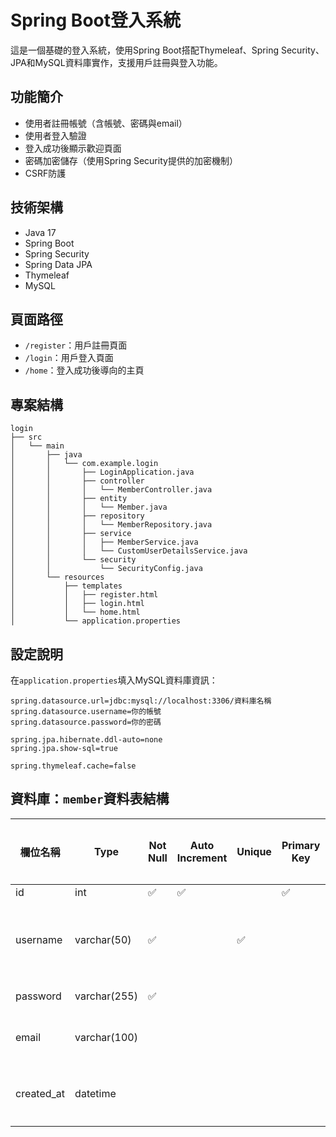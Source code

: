 # Spring Boot登入系統

這是一個基礎的登入系統，使用Spring Boot搭配Thymeleaf、Spring Security、JPA和MySQL資料庫實作，支援用戶註冊與登入功能。

## 功能簡介

- 使用者註冊帳號（含帳號、密碼與email）
- 使用者登入驗證
- 登入成功後顯示歡迎頁面
- 密碼加密儲存（使用Spring Security提供的加密機制）
- CSRF防護

## 技術架構

- Java 17
- Spring Boot
- Spring Security
- Spring Data JPA
- Thymeleaf
- MySQL

## 頁面路徑

- `/register`：用戶註冊頁面
- `/login`：用戶登入頁面
- `/home`：登入成功後導向的主頁

## 專案結構

```plaintext
login
├── src
│   └── main
│       ├── java
│       │   └── com.example.login
│       │       ├── LoginApplication.java
│       │       ├── controller
│       │       │   └── MemberController.java
│       │       ├── entity
│       │       │   └── Member.java
│       │       ├── repository
│       │       │   └── MemberRepository.java
│       │       ├── service
│       │       │   ├── MemberService.java
│       │       │   └── CustomUserDetailsService.java
│       │       └── security
│       │           └── SecurityConfig.java
│       └── resources
│           ├── templates
│           │   ├── register.html
│           │   ├── login.html
│           │   └── home.html
│           └── application.properties
```

## 設定說明

在`application.properties`填入MySQL資料庫資訊：

```properties
spring.datasource.url=jdbc:mysql://localhost:3306/資料庫名稱
spring.datasource.username=你的帳號
spring.datasource.password=你的密碼

spring.jpa.hibernate.ddl-auto=none
spring.jpa.show-sql=true

spring.thymeleaf.cache=false
```

## 資料庫：`member`資料表結構

| 欄位名稱        | Type         | Not Null | Auto Increment | Unique | Primary Key | 補充說明                          |
|-----------------|--------------|----------|----------------|--------|--------------|-----------------------------------|
| id              | int          | ✅        | ✅              |        | ✅            |                           |
| username        | varchar(50)  | ✅        |                | ✅      |              | 使用者帳號                   |
| password        | varchar(255) | ✅        |                |        |              | 密碼                       |
| email           | varchar(100) |          |                |        |              | 可空白                  |
| created_at      | datetime     |          |                |        |              | 註冊時間                        |
